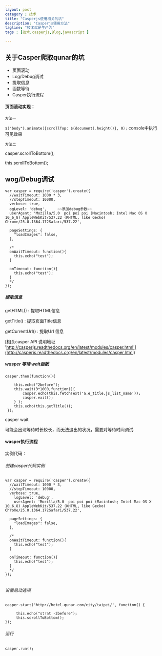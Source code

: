 ```yaml
---
layout: post
category : 技术
title: "Casperjs使用相关的坑"
description: "Casperjs使用方法"
tagline: "技术就是生产力"
tags : [技术,casperjs,Blog,javascript ]

---
```

## 关于Casper爬取qunar的坑

- 页面滚动
- Log/Debug调试
- 提取信息
- 函数等待
- Casper执行流程




#### 页面滚动实现：

`方法一`

`$("body").animate({scrollTop: $(document).height()}, 0);` console中执行可见效果

`方法二`

casper.scrollToBottom();

this.scrollToBottom();


## wog/Debug调试

```
var casper = require('casper').create({
  //waitTimeout: 1000 * 3,
  //stepTimeout: 10000,
  verbose: true,
  ogLevel: 'debug',     ~~添加debug参数~~
  userAgent: 'Mozilla/5.0  poi poi poi (Macintosh; Intel Mac OS X 10_6_8) AppleWebKit/537.22 (KHTML, like Gecko) Chrome/25.0.1364.172Safari/537.22',

  pageSettings: {
    "loadImages": false,
  },

  /*
  onWaitTimeout: function(){
    this.echo("test");
  }

  onTimeout: function(){
    this.echo("test");
  }
  */
});
```


##### 提取信息

getHTML() : 提取HTML信息

getTitle() : 提取页面Title信息

getCurrentUrl() : 提取Url 信息

[相关casper API 说明地址  'http://casperjs.readthedocs.org/en/latest/modules/casper.html'](http://casperjs.readthedocs.org/en/latest/modules/casper.html)



##### wasper 等待 wait函数

```
casper.then(function(){

    this.echo("2before");
    this.wait(3*1000,function(){
        casper.echo(this.fetchText('a.e_title.js_list_name'));
        casper.exit();
    } );
    this.echo(this.getTitle());
 });
```

casper wait 

可能会出现等待时长较长，而无法退出的状况，需要对等待时间调试.


#### wasper执行流程


实例代码：

###### 创建casper代码实例
```
var casper = require('casper').create({
  //waitTimeout: 1000 * 3,
  //stepTimeout: 10000,
  verbose: true,
    logLevel: 'debug',
    userAgent: 'Mozilla/5.0  poi poi poi (Macintosh; Intel Mac OS X 10_6_8) AppleWebKit/537.22 (KHTML, like Gecko) Chrome/25.0.1364.172Safari/537.22',

  pageSettings: {
    "loadImages": false,
  },

  /*
  onWaitTimeout: function(){
    this.echo("test");
  }

  onTimeout: function(){
    this.echo("test");
  }
  */
});


```

###### 设置启动选项

```
casper.start('http://hotel.qunar.com/city/taipei/', function() {

     this.echo("strat -2before");
     this.scrollToBottom();
}); 
```

###### 运行

```
casper.run();
```
